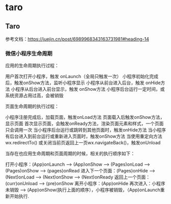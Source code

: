 # taro


## Taro

参考文档：https://juejin.cn/post/6989968343163731981#heading-14


### 微信小程序生命周期

应⽤的⽣命周期执行过程：

⽤户⾸次打开⼩程序，触发 onLaunch（全局只触发⼀次）
⼩程序初始化完成后，触发onShow⽅法，监听⼩程序显示
⼩程序从前台进⼊后台，触发 onHide⽅法
⼩程序从后台进⼊前台显示，触发 onShow⽅法
⼩程序后台运⾏⼀定时间，或系统资源占⽤过⾼，会被销毁

⻚⾯⽣命周期的执行过程：

⼩程序注册完成后，加载⻚⾯，触发onLoad⽅法
⻚⾯载⼊后触发onShow⽅法，显示⻚⾯
⾸次显示⻚⾯，会触发onReady⽅法，渲染⻚⾯元素和样式，⼀个⻚⾯只会调⽤⼀次
当⼩程序后台运⾏或跳转到其他⻚⾯时，触发onHide⽅法
当⼩程序有后台进⼊到前台运⾏或重新进⼊⻚⾯时，触发onShow⽅法
当使⽤重定向⽅法 wx.redirectTo() 或关闭当前⻚返回上⼀⻚wx.navigateBack()，触发onUnload

当存在也应用生命周期和页面周期的时候，相关的执行顺序如下：

打开小程序：(App)onLaunch --> (App)onShow --> (Pages)onLoad --> (Pages)onShow --> (pages)onRead
进入下一个页面：(Pages)onHide --> (Next)onLoad --> (Next)onShow --> (Next)onReady
返回上一个页面：(curr)onUnload --> (pre)onShow
离开小程序：(App)onHide
再次进入：小程序未销毁 --> (App)onShow(执行上面的顺序），小程序被销毁，（App)onLaunch重新开始执行.

